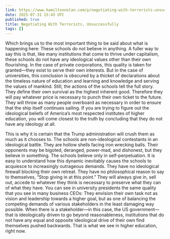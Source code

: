 ```yaml
---
link: https://www.hamiltonnolan.com/p/negotiating-with-terrorists-unsuccessfully
date: 2025-07-31 15:43 UTC
published: true
title: Negotiating With Terrorists, Unsuccessfully
tags: []
---
```


Which brings us to the most important thing to be said about what is happening here: These schools do not believe in anything. A fuller way to say this is that, like many institutions that come to thrive under capitalism, these schools do not have any ideological values other than their own flourishing. In the case of private corporations, this quality is taken for granted—they exist to serve their own interests. But in the case of universities, this conclusion is obscured by a thicket of declarations about the timeless nature of education and learning and knowledge and serving the values of mankind. Still, the actions of the schools tell the full story. They define their own survival as the highest inherent good. Therefore they will pay whatever price is necessary to punch their own ticket to the future. They will throw as many people overboard as necessary in order to ensure that the ship itself continues sailing. If you are trying to figure out the ideological beliefs of America’s most respected institutes of higher education, you will come closest to the truth by concluding that they do not have any ideology at all.

This is why it is certain that the Trump administration will crush them as much as it chooses to. The schools are non-ideological contestants in an ideological battle. They are hollow shells facing iron wrecking balls. Their opponents may be bigoted, deranged, power-mad, and dishonest, but they believe in something. The schools believe only in self-perpetuation. It is easy to understand how this dynamic inevitably causes the schools to acquiesce to increasingly outrageous demands. They have no ideological firewall blocking their own retreat. They have no philosophical reason to say to themselves, “Stop giving in at this point.” They will always give in, sell out, accede to whatever they think is necessary to preserve what they can of what they have. You can see in university presidents the same quality that you see in many business CEOs: They envision their own task not as vision and leadership towards a higher goal, but as one of balancing the competing demands of various stakeholders in the least damaging way possible. When there is a stakeholder—in this case, the US government—that is ideologically driven to go beyond reasonableness, institutions that do not have any equal and opposite ideological drive of their own find themselves pushed backwards. That is what we see in higher education, right now.
